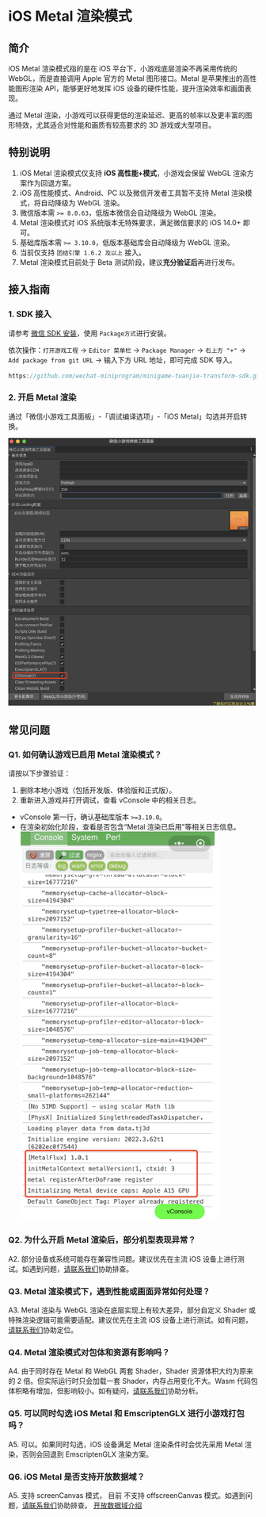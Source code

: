 # iOS Metal 渲染模式

## 简介

iOS Metal 渲染模式指的是在 iOS 平台下，小游戏底层渲染不再采用传统的 WebGL，而是直接调用 Apple 官方的 Metal 图形接口。Metal 是苹果推出的高性能图形渲染 API，能够更好地发挥 iOS 设备的硬件性能，提升渲染效率和画面表现。

通过 Metal 渲染，小游戏可以获得更低的渲染延迟、更高的帧率以及更丰富的图形特效，尤其适合对性能和画质有较高要求的 3D 游戏或大型项目。

## 特别说明

1. iOS Metal 渲染模式仅支持 **iOS 高性能+模式**，小游戏会保留 WebGL 渲染方案作为回退方案。
2. iOS 高性能模式、Android、PC 以及微信开发者工具暂不支持 Metal 渲染模式，将自动降级为 WebGL 渲染。
3. 微信版本需 `>= 8.0.63`，低版本微信会自动降级为 WebGL 渲染。
4. Metal 渲染模式对 iOS 系统版本无特殊要求，满足微信要求的 iOS 14.0+ 即可。
5. 基础库版本需 `>= 3.10.0`，低版本基础库会自动降级为 WebGL 渲染。
6. 当前仅支持 `团结引擎 1.6.2 及以上` 接入。
7. Metal 渲染模式目前处于 Beta 测试阶段，建议**充分验证后**再进行发布。

## 接入指南

### 1. SDK 接入

请参考 [微信 SDK 安装](./SDKInstaller.md)，使用 `Package方式`进行安装。

依次操作：`打开游戏工程` -> `Editor 菜单栏` -> `Package Manager` -> `右上方 "+"` -> `Add package from git URL` -> 输入下方 URL 地址，即可完成 SDK 导入。

```javascript
https://github.com/wechat-miniprogram/minigame-tuanjie-transform-sdk.git#feat-metal-adapt-new
```

### 2. 开启 Metal 渲染

通过「微信小游戏工具面板」-「调试编译选项」-「iOS Metal」勾选并开启转换。

<!-- ![开启Metal渲染](../image/iosmetal_enable.png) -->
<img src="../image/iosmetal_enable.png" width="500" alt="开启Metal渲染">

## 常见问题

### Q1. 如何确认游戏已启用 Metal 渲染模式？

请按以下步骤验证：

1. 删除本地小游戏（包括开发版、体验版和正式版）。
2. 重新进入游戏并打开调试，查看 vConsole 中的相关日志。

-   vConsole 第一行，确认基础库版本 `>=3.10.0`。
-   在渲染初始化阶段，查看是否包含“Metal 渲染已启用”等相关日志信息。
    <!-- ![成功开启Metal渲染](../image/iosmetal_enable_log.png) -->
    <img src="../image/iosmetal_enable_log.png" width="400" alt="成功开启Metal渲染">

### Q2. 为什么开启 Metal 渲染后，部分机型表现异常？

A2. 部分设备或系统可能存在兼容性问题。建议优先在主流 iOS 设备上进行测试。如遇到问题，[请联系我们](./IssueAndContact.md)协助排查。

### Q3. Metal 渲染模式下，遇到性能或画面异常如何处理？

A3. Metal 渲染与 WebGL 渲染在底层实现上有较大差异，部分自定义 Shader 或特殊渲染逻辑可能需要适配。建议优先在主流 iOS 设备上进行测试。如有问题，[请联系我们](./IssueAndContact.md)协助定位。

### Q4. Metal 渲染模式对包体和资源有影响吗？

A4. 由于同时存在 Metal 和 WebGL 两套 Shader，Shader 资源体积大约为原来的 2 倍。但实际运行时只会加载一套 Shader，内存占用变化不大。Wasm 代码包体积略有增加，但影响较小。如有疑问，[请联系我们](./IssueAndContact.md)协助分析。

### Q5. 可以同时勾选 iOS Metal 和 EmscriptenGLX 进行小游戏打包吗？

A5. 可以。如果同时勾选，iOS 设备满足 Metal 渲染条件时会优先采用 Metal 渲染，否则会回退到 EmscriptenGLX 渲染方案。

### Q6. iOS Metal 是否支持开放数据域？

A5. 支持 screenCanvas 模式， 目前 不支持 offscreenCanvas 模式。如遇到问题，[请联系我们](./IssueAndContact.md)协助排查。
[开放数据域介绍](https://developers.weixin.qq.com/minigame/dev/guide/open-ability/opendata/basic.html)